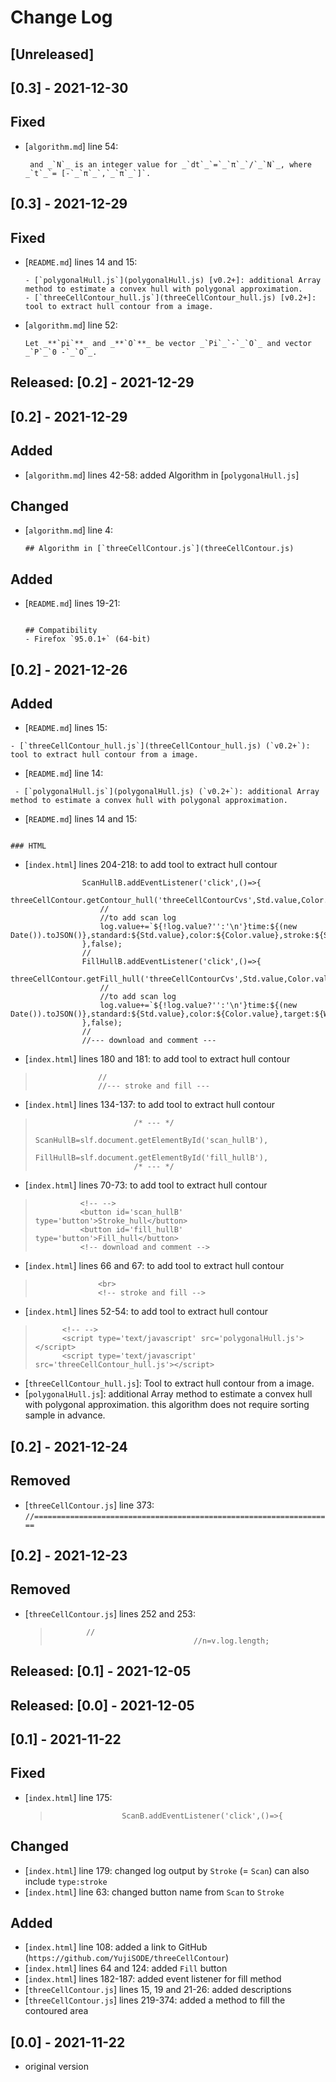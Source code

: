 # Change Log 
## [Unreleased]

## [0.3] - 2021-12-30
## Fixed
- [`algorithm.md`] line 54:  
  ```
   and _`N`_ is an integer value for _`dt`_`=`_`π`_`/`_`N`_, where _`t`_`= [-`_`π`_`,`_`π`_`]`.
  ```

## [0.3] - 2021-12-29
## Fixed
- [`README.md`] lines 14 and 15:
  ```
  - [`polygonalHull.js`](polygonalHull.js) [v0.2+]: additional Array method to estimate a convex hull with polygonal approximation.
  - [`threeCellContour_hull.js`](threeCellContour_hull.js) [v0.2+]: tool to extract hull contour from a image.
  ```
  
- [`algorithm.md`] line 52:  
  ```
  Let _**`pi`**_ and _**`O`**_ be vector _`Pi`_`-`_`O`_ and vector _`P`_`0 -`_`O`_.  
  ```

## Released: [0.2] - 2021-12-29
## [0.2] - 2021-12-29
## Added
- [`algorithm.md`] lines 42-58: added Algorithm in [`polygonalHull.js`]

## Changed
- [`algorithm.md`] line 4:  
  ```
  ## Algorithm in [`threeCellContour.js`](threeCellContour.js)
  ```

## Added
- [`README.md`] lines 19-21:  
  ```
  
  ## Compatibility
  - Firefox `95.0.1+` (64-bit)
  ```

## [0.2] - 2021-12-26
## Added
- [`README.md`] lines 15:  
```
- [`threeCellContour_hull.js`](threeCellContour_hull.js) (`v0.2+`): tool to extract hull contour from a image.
```

- [`README.md`] line 14:  
```
 - [`polygonalHull.js`](polygonalHull.js) (`v0.2+`): additional Array method to estimate a convex hull with polygonal approximation.
```

- [`README.md`] lines 14 and 15:  
```

### HTML
```

- [`index.html`] lines 204-218: to add tool to extract hull contour  
```
				ScanHullB.addEventListener('click',()=>{
					threeCellContour.getContour_hull('threeCellContourCvs',Std.value,Color.value,StrokeWidth.value);
					//
					//to add scan log
					log.value+=`${!log.value?'':'\n'}time:${(new Date()).toJSON()},standard:${Std.value},color:${Color.value},stroke:${StrokeWidth.value},target:${Width.value}x${Height.value},type:stroke_hull`;
				},false);
				//
				FillHullB.addEventListener('click',()=>{
					threeCellContour.getFill_hull('threeCellContourCvs',Std.value,Color.value);
					//
					//to add scan log
					log.value+=`${!log.value?'':'\n'}time:${(new Date()).toJSON()},standard:${Std.value},color:${Color.value},target:${Width.value}x${Height.value},type:fill_hull`;
				},false);
				//
				//--- download and comment ---
```

- [`index.html`] lines 180 and 181: to add tool to extract hull contour  
>    				//
>   				//--- stroke and fill ---

- [`index.html`] lines 134-137: to add tool to extract hull contour  
>        					/* --- */
>        					ScanHullB=slf.document.getElementById('scan_hullB'),
>        					FillHullB=slf.document.getElementById('fill_hullB'),
>        					/* --- */

- [`index.html`] lines 70-73: to add tool to extract hull contour  
>				<!-- -->
>				<button id='scan_hullB' type='button'>Stroke_hull</button>
>				<button id='fill_hullB' type='button'>Fill_hull</button>
>				<!-- download and comment -->

- [`index.html`] lines 66 and 67: to add tool to extract hull contour  
>    				<br>
>    				<!-- stroke and fill -->

- [`index.html`] lines 52-54: to add tool to extract hull contour  
>    		<!-- -->
>    		<script type='text/javascript' src='polygonalHull.js'></script>
>    		<script type='text/javascript' src='threeCellContour_hull.js'></script>

- [`threeCellContour_hull.js`]: Tool to extract hull contour from a image.
- [`polygonalHull.js`]: additional Array method to estimate a convex hull with polygonal approximation. this algorithm does not require sorting sample in advance.

## [0.2] - 2021-12-24
## Removed
- [`threeCellContour.js`] line 373: `//===================================================================`

## [0.2] - 2021-12-23
## Removed
- [`threeCellContour.js`] lines 252 and 253:  

  >        		//
  >        								//n=v.log.length;

## Released: [0.1] - 2021-12-05

## Released: [0.0] - 2021-12-05

## [0.1] - 2021-11-22
## Fixed
- [`index.html`] line 175:  
  >` 				ScanB.addEventListener('click',()=>{`

## Changed
- [`index.html`] line 179: changed log output by `Stroke` (= `Scan`) can also include `type:stroke`
- [`index.html`] line 63: changed button name from `Scan` to `Stroke`

## Added
- [`index.html`] line 108: added a link to GitHub (`https://github.com/YujiSODE/threeCellContour`)
- [`index.html`] lines 64 and 124: added `Fill` button
- [`index.html`] lines 182-187: added event listener for fill method
- [`threeCellContour.js`] lines 15, 19 and 21-26: added descriptions
- [`threeCellContour.js`] lines 219-374: added a method to fill the contoured area

## [0.0] - 2021-11-22
- original version
